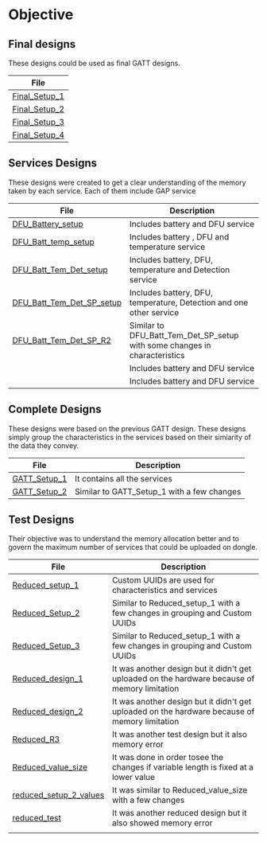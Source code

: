 # Objective

## Final designs
These designs could be used as final GATT designs. 

| File| 
| --- |  
| [Final_Setup_1](./Final_Setup_1.ncs) |  
| [Final_Setup_2](./Final_Setup_2.ncs) |  
| [Final_Setup_3](./Final_Setup_3.ncs) |  
| [Final_Setup_4](./Final_Setup_4.ncs) |  

## Services Designs
These designs were created to get a clear understanding of the memory taken by each service. Each of them include GAP service

| File | Description |
| --- | --- |
| [DFU_Battery_setup](./DFU_Battery_setup.ncs) | Includes battery and DFU service |
| [DFU_Batt_temp_setup](./DFU_Batt_temp_setup.ncs) | Includes battery , DFU  and temperature service |
| [DFU_Batt_Tem_Det_setup](./DFU_Batt_Tem_Det_setup.ncs) | Includes battery, DFU, temperature and Detection service |
| [DFU_Batt_Tem_Det_SP_setup](./DFU_Batt_Tem_Det_SP_setup.ncs) | Includes battery, DFU, temperature, Detection and one other service |
| [DFU_Batt_Tem_Det_SP_R2](./DFU_Batt_Tem_Det_SP_R2.ncs) | Similar to DFU_Batt_Tem_Det_SP_setup with some changes in characteristics   |
| [](./) | Includes battery and DFU service |
| [](./) | Includes battery and DFU service |

## Complete Designs
These designs were based on the previous GATT design. These designs simply group the characteristics in the services based on their simiarity of the data they convey.

| File | Description |
| --- | --- |
| [GATT_Setup_1](./GATT_Setup_1.ncs) | It contains all the services |
| [GATT_Setup_2](./GATT_Setup_2.ncs) | Similar to GATT_Setup_1 with a few changes |

## Test Designs
Their objective was to understand the memory allocation better and to govern the maximum number of services that could be uploaded on dongle.


| File | Description |
| --- | --- |
| [Reduced_setup_1](./Reduced_setup_1.ncs) | Custom UUIDs are used for characteristics and services |
| [Reduced_Setup_2](./Reduced_Setup_2.ncs) | Similar to Reduced_setup_1 with a few changes in grouping and Custom UUIDs |
| [Reduced_Setup_3](./Reduced_Setup_3.ncs) | Similar to Reduced_setup_1 with a few changes in grouping and Custom UUIDs  |
| [Reduced_design_1](./Reduced_design_1.ncs) | It was another design but it didn't get uploaded on the hardware because of memory limitation |
| [Reduced_design_2](./Reduced_design_2) |  It was another design but it didn't get uploaded on the hardware because of memory limitation  |
| [Reduced_R3](./Reduced_R3.ncs) | It was another test design but it also memory error  |
| [Reduced_value_size](./Reduced_value_size.ncs) | It was  done in order tosee the changes if variable length is fixed at a lower value |
| [reduced_setup_2_values](./reduced_setup_2_values.ncs) |It was similar to Reduced_value_size with a few changes   |
| [reduced_test](./reduced_test.ncs) |It was another reduced design but it also showed memory error  |
| [](./) | |



